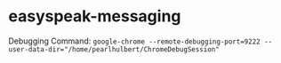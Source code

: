 # easyspeak-messaging
Debugging Command: `google-chrome --remote-debugging-port=9222 --user-data-dir="/home/pearlhulbert/ChromeDebugSession"`
